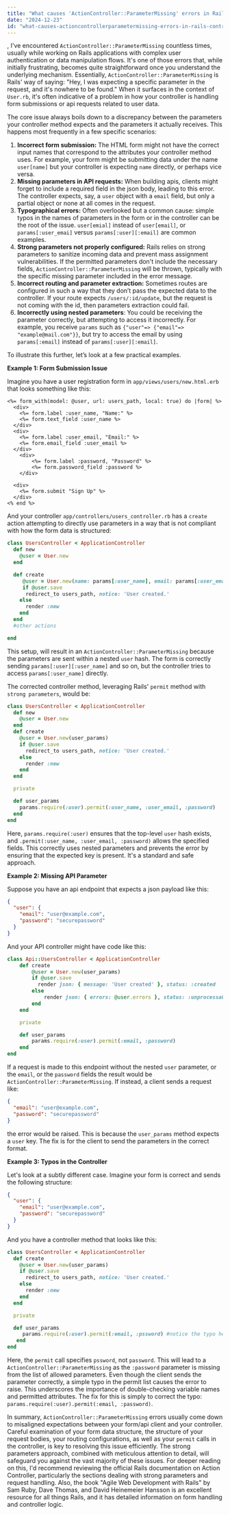```yaml
---
title: "What causes 'ActionController::ParameterMissing' errors in Rails controllers related to User.rb?"
date: "2024-12-23"
id: "what-causes-actioncontrollerparametermissing-errors-in-rails-controllers-related-to-userrb"
---
```


,  I've encountered `ActionController::ParameterMissing` countless times, usually while working on Rails applications with complex user authentication or data manipulation flows. It's one of those errors that, while initially frustrating, becomes quite straightforward once you understand the underlying mechanism. Essentially, `ActionController::ParameterMissing` is Rails' way of saying: "Hey, I was expecting a specific parameter in the request, and it's nowhere to be found." When it surfaces in the context of `User.rb`, it's often indicative of a problem in how your controller is handling form submissions or api requests related to user data.

The core issue always boils down to a discrepancy between the parameters your controller method expects and the parameters it actually receives. This happens most frequently in a few specific scenarios:

1. **Incorrect form submission:** The HTML form might not have the correct input names that correspond to the attributes your controller method uses. For example, your form might be submitting data under the name `user[name]` but your controller is expecting `name` directly, or perhaps vice versa.
2. **Missing parameters in API requests:** When building apis, clients might forget to include a required field in the json body, leading to this error. The controller expects, say, a `user` object with a `email` field, but only a partial object or none at all comes in the request.
3. **Typographical errors:** Often overlooked but a common cause: simple typos in the names of parameters in the form or in the controller can be the root of the issue. `user[emial]` instead of `user[email]`, or `params[:user_emai]` versus `params[:user][:email]` are common examples.
4. **Strong parameters not properly configured:** Rails relies on strong parameters to sanitize incoming data and prevent mass assignment vulnerabilities. If the permitted parameters don't include the necessary fields, `ActionController::ParameterMissing` will be thrown, typically with the specific missing parameter included in the error message.
5. **Incorrect routing and parameter extraction:** Sometimes routes are configured in such a way that they don’t pass the expected data to the controller. If your route expects `/users/:id/update`, but the request is not coming with the id, then parameters extraction could fail.
6. **Incorrectly using nested parameters**: You could be receiving the parameter correctly, but attempting to access it incorrectly. For example, you receive `params` such as `{"user"=> {"email"=> "example@mail.com"}}`, but try to access the email by using `params[:email]` instead of `params[:user][:email]`.

To illustrate this further, let’s look at a few practical examples.

**Example 1: Form Submission Issue**

Imagine you have a user registration form in `app/views/users/new.html.erb` that looks something like this:

```html+erb
<%= form_with(model: @user, url: users_path, local: true) do |form| %>
  <div>
    <%= form.label :user_name, "Name:" %>
    <%= form.text_field :user_name %>
  </div>
  <div>
    <%= form.label :user_email, "Email:" %>
    <%= form.email_field :user_email %>
  </div>
    <div>
        <%= form.label :password, "Password" %>
        <%= form.password_field :password %>
    </div>

  <div>
    <%= form.submit "Sign Up" %>
  </div>
<% end %>
```

And your controller `app/controllers/users_controller.rb` has a `create` action attempting to directly use parameters in a way that is not compliant with how the form data is structured:

```ruby
class UsersController < ApplicationController
  def new
    @user = User.new
  end

  def create
     @user = User.new(name: params[:user_name], email: params[:user_email], password: params[:password])
     if @user.save
      redirect_to users_path, notice: 'User created.'
    else
      render :new
    end
  end
  #other actions

end
```
This setup, will result in an `ActionController::ParameterMissing` because the parameters are sent within a nested `user` hash. The form is correctly sending `params[:user][:user_name]` and so on, but the controller tries to access `params[:user_name]` directly.

The corrected controller method, leveraging Rails' `permit` method with `strong parameters`, would be:

```ruby
class UsersController < ApplicationController
  def new
    @user = User.new
  end
  def create
    @user = User.new(user_params)
    if @user.save
      redirect_to users_path, notice: 'User created.'
    else
      render :new
    end
  end

  private

  def user_params
    params.require(:user).permit(:user_name, :user_email, :password)
  end
end
```

Here, `params.require(:user)` ensures that the top-level `user` hash exists, and `.permit(:user_name, :user_email, :password)` allows the specified fields. This correctly uses nested parameters and prevents the error by ensuring that the expected key is present. It's a standard and safe approach.

**Example 2: Missing API Parameter**

Suppose you have an api endpoint that expects a json payload like this:

```json
{
  "user": {
    "email": "user@example.com",
    "password": "securepassword"
  }
}
```

And your API controller might have code like this:
```ruby
class Api::UsersController < ApplicationController
    def create
        @user = User.new(user_params)
        if @user.save
          render json: { message: 'User created' }, status: :created
        else
            render json: { errors: @user.errors }, status: :unprocessable_entity
        end
    end

    private

    def user_params
        params.require(:user).permit(:email, :password)
    end
end
```
If a request is made to this endpoint without the nested `user` parameter, or the `email`, or the `password` fields the result would be `ActionController::ParameterMissing`. If instead, a client sends a request like:

```json
{
  "email": "user@example.com",
  "password": "securepassword"
}
```
the error would be raised. This is because the `user_params` method expects a `user` key. The fix is for the client to send the parameters in the correct format.

**Example 3: Typos in the Controller**

Let's look at a subtly different case. Imagine your form is correct and sends the following structure:

```json
{
  "user": {
    "email": "user@example.com",
    "password": "securepassword"
  }
}
```

And you have a controller method that looks like this:

```ruby
class UsersController < ApplicationController
  def create
    @user = User.new(user_params)
    if @user.save
      redirect_to users_path, notice: 'User created.'
    else
      render :new
    end
  end

  private

  def user_params
     params.require(:user).permit(:email, :pssword) #notice the typo here. It should be password
   end
end
```
Here, the `permit` call specifies `pssword`, not `password`. This will lead to a `ActionController::ParameterMissing` as the `:password` parameter is missing from the list of allowed parameters. Even though the client sends the parameter correctly, a simple typo in the permit list causes the error to raise. This underscores the importance of double-checking variable names and permitted attributes. The fix for this is simply to correct the typo: `params.require(:user).permit(:email, :password)`.

In summary, `ActionController::ParameterMissing` errors usually come down to misaligned expectations between your form/api client and your controller. Careful examination of your form data structure, the structure of your request bodies, your routing configurations, as well as your `permit` calls in the controller, is key to resolving this issue efficiently. The strong parameters approach, combined with meticulous attention to detail, will safeguard you against the vast majority of these issues. For deeper reading on this, I'd recommend reviewing the official Rails documentation on Action Controller, particularly the sections dealing with strong parameters and request handling. Also, the book "Agile Web Development with Rails" by Sam Ruby, Dave Thomas, and David Heinemeier Hansson is an excellent resource for all things Rails, and it has detailed information on form handling and controller logic.
